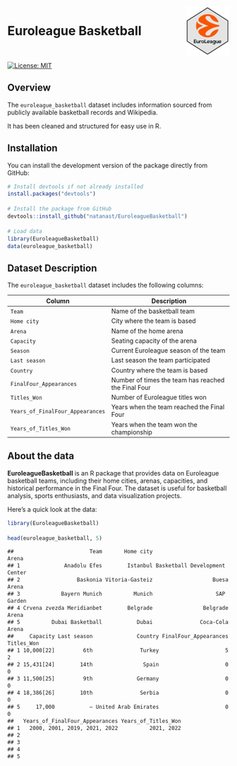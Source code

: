 
<br> <img src="man/figures/logo_nobg.png" align="right" width="100"/>

# Euroleague Basketball <br> <br>

[![License:
MIT](https://img.shields.io/badge/License-MIT-yellow.svg)](LICENSE)

## Overview

The `euroleague_basketball` dataset includes information sourced from
publicly available basketball records and Wikipedia.

It has been cleaned and structured for easy use in R.

## Installation

You can install the development version of the package directly from
GitHub:

``` r
# Install devtools if not already installed
install.packages("devtools")

# Install the package from GitHub
devtools::install_github("natanast/EuroleagueBasketball")

# Load data
library(EuroleagueBasketball)
data(euroleague_basketball)
```

## Dataset Description

The `euroleague_basketball` dataset includes the following columns:

| **Column** | **Description** |
|----|----|
| `Team` | Name of the basketball team |
| `Home city` | City where the team is based |
| `Arena` | Name of the home arena |
| `Capacity` | Seating capacity of the arena |
| `Season` | Current Euroleague season of the team |
| `Last season` | Last season the team participated |
| `Country` | Country where the team is based |
| `FinalFour_Appearances` | Number of times the team has reached the Final Four |
| `Titles_Won` | Number of Euroleague titles won |
| `Years_of_FinalFour_Appearances` | Years when the team reached the Final Four |
| `Years_of_Titles_Won` | Years when the team won the championship |

## About the data

**EuroleagueBasketball** is an R package that provides data on
Euroleague basketball teams, including their home cities, arenas,
capacities, and historical performance in the Final Four. The dataset is
useful for basketball analysis, sports enthusiasts, and data
visualization projects.

Here’s a quick look at the data:

``` r
library(EuroleagueBasketball)

head(euroleague_basketball, 5)
```

    ##                        Team       Home city                         Arena
    ## 1              Anadolu Efes        Istanbul Basketball Development Center
    ## 2                  Baskonia Vitoria-Gasteiz                   Buesa Arena
    ## 3             Bayern Munich          Munich                    SAP Garden
    ## 4 Crvena zvezda Meridianbet        Belgrade                Belgrade Arena
    ## 5          Dubai Basketball           Dubai               Coca-Cola Arena
    ##     Capacity Last season              Country FinalFour_Appearances Titles_Won
    ## 1 10,000[22]         6th               Turkey                     5          2
    ## 2 15,431[24]        14th                Spain                     0          0
    ## 3 11,500[25]         9th              Germany                     0          0
    ## 4 18,386[26]        10th               Serbia                     0          0
    ## 5     17,000           — United Arab Emirates                     0          0
    ##   Years_of_FinalFour_Appearances Years_of_Titles_Won
    ## 1   2000, 2001, 2019, 2021, 2022          2021, 2022
    ## 2                                                   
    ## 3                                                   
    ## 4                                                   
    ## 5
